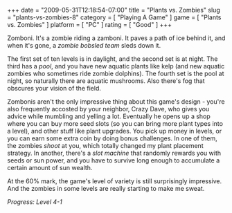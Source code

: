 +++
date = "2009-05-31T12:18:54-07:00"
title = "Plants vs. Zombies"
slug = "plants-vs-zombies-8"
category = [ "Playing A Game" ]
game = [ "Plants vs. Zombies" ]
platform = [ "PC" ]
rating = [ "Good" ]
+++

Zomboni.  It's a zombie riding a zamboni.  It paves a path of ice behind it, and when it's gone, a <i>zombie bobsled team</i> sleds down it.

The first set of ten levels is in daylight, and the second set is at night.  The third has a <i>pool</i>, and you have new aquatic plants like kelp (and new aquatic zombies who sometimes ride zombie dolphins).  The fourth set is the pool at night, so naturally there are aquatic mushrooms.  Also there's fog that obscures your vision of the field.

Zombonis aren't the only impressive thing about this game's design - you're also frequently accosted by your neighbor, Crazy Dave, who gives you advice while mumbling and yelling a lot.  Eventually he opens up a shop where you can buy more seed slots (so you can bring more plant types into a level), and other stuff like plant upgrades.  You pick up money in levels, or you can earn some extra coin by doing bonus challenges.  In one of them, the zombies <i>shoot</i> at you, which totally changed my plant placement strategy.  In another, there's a <i>slot machine</i> that randomly rewards you with seeds or sun power, and you have to survive long enough to accumulate a certain amount of sun wealth.

At the 60% mark, the game's level of variety is still surprisingly impressive.  And the zombies in some levels are really starting to make me sweat.

<i>Progress: Level 4-1</i>